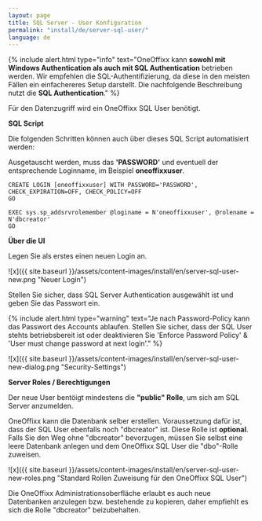 ```yaml
---
layout: page
title: SQL Server - User Konfiguration
permalink: "install/de/server-sql-user/"
language: de
---
```


{% include alert.html type="info" text="OneOffixx kann <b>sowohl mit Windows Authentication als auch mit SQL Authentication</b> betrieben werden. Wir empfehlen die SQL-Authentifizierung, da diese in den meisten Fällen ein einfachereres Setup darstellt. Die nachfolgende Beschreibung nutzt die <b>SQL Authentication</b>." %}

Für den Datenzugriff wird ein OneOffixx SQL User benötigt. 

__SQL Script__

Die folgenden Schritten können auch über dieses SQL Script automatisiert werden:

Ausgetauscht werden, muss das __'PASSWORD'__ und eventuell der entsprechende Loginname, im Beispiel __oneoffixxuser__.

    CREATE LOGIN [oneoffixxuser] WITH PASSWORD='PASSWORD', CHECK_EXPIRATION=OFF, CHECK_POLICY=OFF
    GO
    
    EXEC sys.sp_addsrvrolemember @loginame = N'oneoffixxuser', @rolename = N'dbcreator'
    GO

__Über die UI__

Legen Sie als erstes einen neuen Login an.

![x]({{ site.baseurl }}/assets/content-images/install/en/server-sql-user-new.png "Neuer Login")

Stellen Sie sicher, dass SQL Server Authentication ausgewählt ist und geben Sie das Passwort ein.

{% include alert.html type="warning" text="Je nach Password-Policy kann das Passwort des Accounts ablaufen. Stellen Sie sicher, dass der SQL User stehts betriebsbereit ist oder deaktivieren Sie 'Enforce Password Policy' & 'User must change password at next login'." %}

![x]({{ site.baseurl }}/assets/content-images/install/en/server-sql-user-new-dialog.png "Security-Settings")

__Server Roles / Berechtigungen__

Der neue User bentöigt mindestens die __"public" Rolle__, um sich am SQL Server anzumelden.

OneOffixx kann die Datenbank selber erstellen. Voraussetzung dafür ist, dass der SQL User ebenfalls noch "dbcreator" ist. Diese Rolle ist __optional__. Falls Sie den Weg ohne "dbcreator" bevorzugen, müssen Sie selbst eine leere Datenbank anlegen und dem OneOffixx SQL User die "dbo"-Rolle zuweisen.

![x]({{ site.baseurl }}/assets/content-images/install/en/server-sql-user-new-roles.png "Standard Rollen Zuweisung für den OneOffixx SQL User")

Die OneOffixx Administrationsoberfläche erlaubt es auch neue Datenbanken anzulegen bzw. bestehende zu kopieren, daher empfiehlt es sich die Rolle "dbcreator" beizubehalten.


